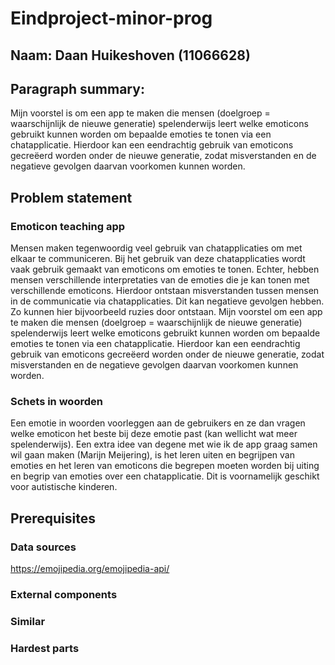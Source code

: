 # Eindproject-minor-prog

## Naam: Daan Huikeshoven (11066628)

## Paragraph summary:
  Mijn voorstel is om een app te maken die mensen (doelgroep = waarschijnlijk de nieuwe generatie) spelenderwijs leert welke emoticons gebruikt kunnen worden om bepaalde emoties te tonen via een chatapplicatie. Hierdoor kan een eendrachtig gebruik van emoticons gecreëerd worden onder de nieuwe generatie, zodat misverstanden en de negatieve gevolgen daarvan voorkomen kunnen worden.
  
## Problem statement

### Emoticon teaching app
Mensen maken tegenwoordig veel gebruik van chatapplicaties om met elkaar te communiceren. Bij het gebruik van deze chatapplicaties wordt vaak gebruik gemaakt van emoticons om emoties te tonen. Echter, hebben mensen verschillende interpretaties van de emoties die je kan tonen met verschillende emoticons. Hierdoor ontstaan misverstanden tussen mensen in de communicatie via chatapplicaties. Dit kan negatieve gevolgen hebben. Zo kunnen hier bijvoorbeeld ruzies door ontstaan.
  Mijn voorstel om een app te maken die mensen (doelgroep = waarschijnlijk de nieuwe generatie) spelenderwijs leert welke emoticons gebruikt kunnen worden om bepaalde emoties te tonen via een chatapplicatie. Hierdoor kan een eendrachtig gebruik van emoticons gecreëerd worden onder de nieuwe generatie, zodat misverstanden en de negatieve gevolgen daarvan voorkomen kunnen worden.
### Schets in woorden
Een emotie in woorden voorleggen aan de gebruikers en ze dan vragen welke emoticon het beste bij deze emotie past (kan wellicht wat meer spelenderwijs). Een extra idee van degene met wie ik de app graag samen wil gaan maken (Marijn Meijering), is het leren uiten en begrijpen van emoties en het leren van emoticons die begrepen moeten worden bij uiting en begrip van emoties over een chatapplicatie. Dit is voornamelijk geschikt voor autistische kinderen.

## Prerequisites

### Data sources
https://emojipedia.org/emojipedia-api/

### External components

### Similar

### Hardest parts

